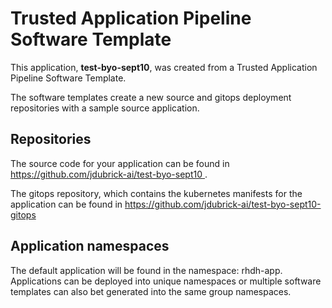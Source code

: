 # Trusted Application Pipeline Software Template

This application, **test-byo-sept10**, was created from a Trusted Application Pipeline Software Template.

The software templates create a new source and gitops deployment repositories with a sample source application. 

## Repositories

The source code for your application can be found in [https://github.com/jdubrick-ai/test-byo-sept10 ](https://github.com/jdubrick-ai/test-byo-sept10 ).
 
The gitops repository, which contains the kubernetes manifests for the application can be found in 
[https://github.com/jdubrick-ai/test-byo-sept10-gitops ](https://github.com/jdubrick-ai/test-byo-sept10-gitops ) 

## Application namespaces 

The default application will be found in the namespace: rhdh-app. Applications can be deployed into unique namespaces or multiple software templates can also bet generated into the same group namespaces.  